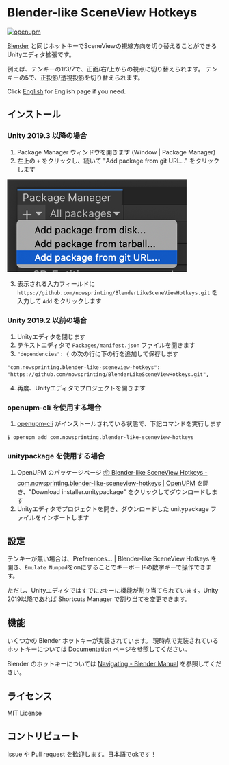 # Blender-like SceneView Hotkeys

[![openupm](https://img.shields.io/npm/v/com.nowsprinting.blender-like-sceneview-hotkeys?label=openupm&registry_uri=https://package.openupm.com)](https://openupm.com/packages/com.nowsprinting.blender-like-sceneview-hotkeys/)

[Blender](https://www.blender.org/) と同じホットキーでSceneViewの視線方向を切り替えることができるUnityエディタ拡張です。

例えば、テンキーの1/3/7で、正面/右/上からの視点に切り替えられます。
テンキーの5で、正投影/透視投影を切り替えられます。

Click [English](./README.md) for English page if you need.


## インストール

### Unity 2019.3 以降の場合

1. Package Manager ウィンドウを開きます (Window | Package Manager)
2. 左上の `+` をクリックし、続いて "Add package from git URL..." をクリックします

![](./Documentation~/add_package_from_git_url.png)

3. 表示される入力フィールドに `https://github.com/nowsprinting/BlenderLikeSceneViewHotkeys.git` を入力して `Add` をクリックします

### Unity 2019.2 以前の場合

1. Unityエディタを閉じます
2. テキストエディタで `Packages/manifest.json` ファイルを開きます
3. `"dependencies": {` の次の行に下の行を追加して保存します

```
"com.nowsprinting.blender-like-sceneview-hotkeys": "https://github.com/nowsprinting/BlenderLikeSceneViewHotkeys.git",
```

4. 再度、Unityエディタでプロジェクトを開きます

### openupm-cli を使用する場合

1. [openupm-cli](https://github.com/openupm/openupm-cli) がインストールされている状態で、下記コマンドを実行します

```
$ openupm add com.nowsprinting.blender-like-sceneview-hotkeys
```

### unitypackage を使用する場合

1. OpenUPM のパッケージページ [📦 Blender-like SceneView Hotkeys - com.nowsprinting.blender-like-sceneview-hotkeys | OpenUPM](https://openupm.com/packages/com.nowsprinting.blender-like-sceneview-hotkeys/) を開き、"Download installer.unitypackage" をクリックしてダウンロードします
2. Unityエディタでプロジェクトを開き、ダウンロードした unitypackage ファイルをインポートします


## 設定

テンキーが無い場合は、Preferences... | Blender-like SceneView Hotkeys を開き、`Emulate Numpad`をonにすることでキーボードの数字キーで操作できます。

ただし、Unityエディタではすでに`2`キーに機能が割り当てられています。Unity 2019以降であれば Shortcuts Manager で割り当てを変更できます。


## 機能

いくつかの Blender ホットキーが実装されています。
現時点で実装されているホットキーについては [Documentation](./Documentation~/BlenderLikeSceneViewHotkeys.md) ページを参照してください。

Blender のホットキーについては [Navigating - Blender Manual](https://docs.blender.org/manual/en/latest/editors/3dview/navigate/index.html) を参照してください。


## ライセンス

MIT License


## コントリビュート

Issue や Pull request を歓迎します。日本語でokです！
